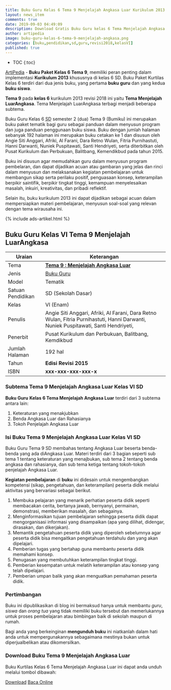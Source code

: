 ```yaml
---
title: Buku Guru Kelas 6 Tema 9 Menjelajah Angkasa Luar Kurikulum 2013
layout: news_item
comments: true
date: 2019-09-03 04:49:09
description: Download Gratis Buku Guru kelas 6 Tema Menjelajah Angkasa Luar Kurikulum 2013, buku panduan guru menjadi faktor penunjang dalam pembelajaran.
author: artipedia
image: buku-guru-kelas-6-tema-9-menjelajah-angkasa.png
categories: [buku,pendidikan,sd,guru,revisi2018,kelasVI]
published: true
---
```


* TOC
{:toc}

<script type="application/ld+json">
{
  "@context":"http://schema.org",
  "@type":"Book",
  "name" : "{{ page.title }}",
  "author": {
    "@type":"Person",
    "name":"Afriki, Al Farani, Angie Siti Anggari, Dara Retno Wulan, Fitria Purnihastuti, Hanni Darwanti, Nuniek Puspitawati, dan Santi Hendriyeti."
  },
  "url" : "{{ site.url }}{{ page.url }}",
  "workExample" : [{
    "@type": "Book",
    "isbn": "xxx-xxx-xxx-xxx-x",
    "bookEdition": "2015",
    "bookFormat": "http://schema.org/Hardcover",
    "potentialAction":{
    "@type":"ReadAction",
    "target":
      {
        "@type":"EntryPoint",
        "urlTemplate":"{{ site.url }}{{ page.url }}",
        "actionPlatform":[
          "http://schema.org/DesktopWebPlatform",
          "http://schema.org/IOSPlatform",
          "http://schema.org/AndroidPlatform"
        ]
      }
      }
    }
    ]
    }
 
</script>

[ArtiPedia](/ "ArtiPedia") - **Buku Paket Kelas 6 Tema 9**, memiliki peran penting dalam implementasi **Kurikulum 2013** khususnya di kelas 6 SD. Buku Paket Kurtilas Kelas 6 terdiri dari dua jenis buku, yang pertama **buku guru** dan yang kedua **buku siswa**. 

**Tema 9** pada **kelas 6** kurikulum 2013 revisi 2018 ini yaitu **Tema Menjelajah LuarAngkasa**. Tema Menjelajah LuarAngkasa terbagi menjadi beberapa subtema.

Buku Guru Kelas 6 <abbr title="Sekolah Dasar">SD</abbr> semester 2 (dua) Tema 9 (Bumiku) ini merupakan buku paket tematik bagi guru sebagai panduan dalam menyusun program dan juga panduan penggunaan buku siswa. Buku dengan jumlah halaman sebanyak 192 halaman ini merupakan buku cetakan ke 1 dan disusun oleh Angie Siti Anggari, Afriki, Al Farani, Dara Retno Wulan, Fitria Purnihastuti, Hanni Darwanti, Nuniek Puspitawati, Santi Hendriyeti, serta diterbitkan oleh Pusat Kurikulum dan Perbukuan, Balitbang, Kemendikbud pada tahun 2015. 

Buku ini disusun agar memudahkan guru dalam menyusun program pembelaran, dan dapat dijadikan acuan atau gambaran yang jelas dan rinci dalam menyusun dan melaksanakan kegiatan pembelajaran untuk membangun sikap serta perilaku positif, penguasaan konsep, keterampilan berpikir saintifik, berpikir tingkat tinggi, kemampuan menyelesaikan masalah, inkuiri, kreativitas, dan pribadi reflektif.

Selain itu, buku kurikulum 2013 ini dapat dijadikan sebagai acuan dalam mempersiapkan materi pembelajaran, menyusun soal-soal yang relevan dengan tema wirausaha ini. 

{% include ads-artikel.html %}

## Buku Guru Kelas VI Tema 9 Menjelajah LuarAngkasa

|Uraian|Keterangan|
| --- | --- |
|Tema|<a href="/wiki/buku-guru-kelas-6-tema-8-menjelajah-luar-angkasa.html" title="Buku Guru Kelas 6 SD Tema 9 Menjelajah Angkasa Luar "><strong>Tema 9 : Menjelajah Angkasa Luar </strong></a>|
|Jenis|<a href="/buku" title="Buku Guru">Buku Guru</a>|
|Model|Tematik|
|Satuan Pendidikan|SD (Sekolah Dasar)|
Kelas|VI (Enam)|
Penulis|Angie Siti Anggari, Afriki, Al Farani, Dara Retno Wulan, Fitria Purnihastuti, Hanni Darwanti, Nuniek Puspitawati, Santi Hendriyeti,|
|Penerbit|Pusat Kurikulum dan Perbukuan, Balitbang, Kemdikbud|
|Jumlah Halaman|192 hal|
|Tahun|<strong>Edisi Revisi 2015</strong>|
|ISBN|<strong>xxx-xxx-xxx-xxx-x</strong>|

### Subtema Tema 9 Menjelajah Angkasa Luar Kelas VI SD
<strong>Buku Guru</strong> <strong>Kelas 6 Tema Menjelajah Angkasa Luar</strong> terdiri dari 3 subtema antara lain: 
1. Keteraturan yang menakjubkan
2. Benda Angkasa Luar dan Rahasianya
3. Tokoh Penjelajah Angkasa Luar

### Isi Buku Tema 9 Menjelajah Angkasa Luar Kelas VI SD

Buku Guru Tema 9 SD membahas tentang Angkasa Luar beserta benda-benda yang ada diAngkasa Luar. Materi terdiri dari 3 bagian seperti sub tema 1 tentang keteraturan yang menajbukan, sub tema 2 tentang benda angkasa dan rahasianya, dan sub tema ketiga tentang tokoh-tokoh penjelajah Angkasa Luar. 

<b>Kegiatan pembelajaran</b> di <b>buku</b> ini didesain untuk mengembangkan kompetensi (sikap, pengetahuan, dan keterampilan) peserta didik melalui aktivitas yang bervariasi sebagai berikut.
<ol><li>Membuka pelajaran yang menarik perhatian peserta didik seperti membacakan cerita, bertanya jawab, bernyanyi, permainan, demonstrasi, memberikan masalah, dan sebagainya.</li><li>Menginformasikan tujuan pembelajaran sehingga peserta didik dapat mengorganisasi informasi yang disampaikan (apa yang dilihat, didengar, dirasakan, dan dikerjakan).</li><li>Memantik pengetahuan peserta didik yang diperoleh sebelumnya agar peserta didik bisa mengaitkan pengetahuan terdahulu dan yang akan dipelajari.</li><li>Pemberian tugas yang bertahap guna membantu peserta didik memahami konsep.</li><li>Penugasan yang membutuhkan keterampilan tingkat tinggi.</li><li>Pemberian kesempatan untuk melatih keterampilan atau konsep yang telah dipelajari.</li><li>Pemberian umpan balik yang akan menguatkan pemahaman peserta didik.</li></ol>
  
### Pertimbangan
Buku ini dipublikasikan di blog ini bermaksud hanya untuk membantu _guru_, _siswa_ dan _orang tua_ yang tidak memiliki buku tersebut dan memerlukannya untuk proses pembelajaran atau bimbingan baik di sekolah maupun di rumah.

Bagi anda yang berkeinginan <b>mengunduh buku</b> ini niatkanlah dalam hati anda untuk mempergunakannya sebagaimana mestinya bukan untuk diperjualbelikan atau dikomersilkan.
  
### Download Buku Tema 9 Menjelajah Angkasa Luar
Buku Kurtilas Kelas 6 Tema Menjelajah Angkasa Luar ini dapat anda unduh melalui tombol dibawah:
<p class="center"><a class="button download" href="https://docs.google.com/uc?export=download&id=1JZPOaRpdQ-k1UmBSv1wlrDvDVyab8Mxb" rel="nofollow" target="_blank" title="Download">Download</a>
<a class="button demo open-dialog" href="https://drive.google.com/file/d/1JZPOaRpdQ-k1UmBSv1wlrDvDVyab8Mxb/preview" Title="Baca Online" rel="nofollow">Baca Online</a></p>

